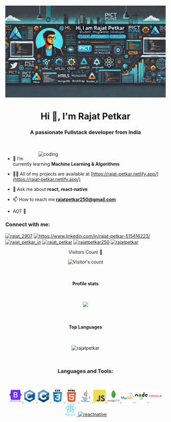 ![logo](https://github.com/RajatPetkar/RajatPetkar/blob/main/banner.jpg)
<h1 align="center">Hi 👋, I'm Rajat Petkar</h1>
<h3 align="center">A passionate Fullstack developer from India</h3>
<br>
<br>

<img align="right" alt="coding" width="400" src="https://media.tenor.com/4XJK04-9ZdsAAAAM/eren-eren-yeager.gif">

- 🌱 I’m currently learning **Machine Learning & Algorithms**

- 👨‍💻 All of my projects are available at [https://rajat-petkar.netlify.app/](https://rajat-petkar.netlify.app/)

- 💬 Ask me about **react, react-native**

- 📫 How to reach me **rajatpetkar250@gmail.com**

- AOT 💖


<h3 align="left">Connect with me:</h3>
<p align="left">
<a href="https://twitter.com/rajat_2907" target="blank"><img align="center" src="https://raw.githubusercontent.com/rahuldkjain/github-profile-readme-generator/master/src/images/icons/Social/twitter.svg" alt="rajat_2907" height="30" width="40" /></a>
<a href="https://linkedin.com/in/rajat-petkar-515416223/" target="blank"><img align="center" src="https://raw.githubusercontent.com/rahuldkjain/github-profile-readme-generator/master/src/images/icons/Social/linked-in-alt.svg" alt="https://www.linkedin.com/in/rajat-petkar-515416223/" height="30" width="40" /></a>
<a href="https://instagram.com/rajat_petkar_in" target="blank"><img align="center" src="https://raw.githubusercontent.com/rahuldkjain/github-profile-readme-generator/master/src/images/icons/Social/instagram.svg" alt="rajat_petkar_in" height="30" width="40" /></a>
<a href="https://www.codechef.com/users/rajat_petkar" target="blank"><img align="center" src="https://cdn.jsdelivr.net/npm/simple-icons@3.1.0/icons/codechef.svg" alt="rajat_petkar" height="30" width="40" /></a>
<a href="https://www.hackerrank.com/rajatpetkar250" target="blank"><img align="center" src="https://raw.githubusercontent.com/rahuldkjain/github-profile-readme-generator/master/src/images/icons/Social/hackerrank.svg" alt="rajatpetkar250" height="30" width="40" /></a>
<a href="https://www.leetcode.com/RajatPetkar" target="blank"><img align="center" src="https://raw.githubusercontent.com/rahuldkjain/github-profile-readme-generator/master/src/images/icons/Social/leet-code.svg" alt="rajatpetkar" height="30" width="40" /></a>
</p>
</p>

<p align="center">Visitors Count 👀</p>
<p align="center"><img src="https://profile-counter.glitch.me/{RajatPetkar}/count.svg" alt="Visitor's count" /></p>
<br>

<h4 align="center">Profile stats</h4>
<br>
<p align="center"><img src="https://github-readme-stats.vercel.app/api?username=RajatPetkar&count_private=true&show_icons=true&theme=gotham" /></p>
<br>

<h4 align="center">Top Languages</h4>
<br>
<p align="center" ><img src="https://github-readme-stats.vercel.app/api/top-langs?username=rajatpetkar&show_icons=true&locale=en&layout=compact" alt="rajatpetkar" />
</p>
<br>

<h3 align="center">Languages and Tools:</h3>
<br>
<p align="center"> <a href="https://getbootstrap.com" target="_blank" rel="noreferrer"> <img src="https://raw.githubusercontent.com/devicons/devicon/master/icons/bootstrap/bootstrap-plain-wordmark.svg" alt="bootstrap" width="40" height="40"/> </a> <a href="https://www.cprogramming.com/" target="_blank" rel="noreferrer"> <img src="https://raw.githubusercontent.com/devicons/devicon/master/icons/c/c-original.svg" alt="c" width="40" height="40"/> </a> <a href="https://www.w3schools.com/cpp/" target="_blank" rel="noreferrer"> <img src="https://raw.githubusercontent.com/devicons/devicon/master/icons/cplusplus/cplusplus-original.svg" alt="cplusplus" width="40" height="40"/> </a> <a href="https://www.w3schools.com/css/" target="_blank" rel="noreferrer"> <img src="https://raw.githubusercontent.com/devicons/devicon/master/icons/css3/css3-original-wordmark.svg" alt="css3" width="40" height="40"/> </a> <a href="https://www.w3.org/html/" target="_blank" rel="noreferrer"> <img src="https://raw.githubusercontent.com/devicons/devicon/master/icons/html5/html5-original-wordmark.svg" alt="html5" width="40" height="40"/> </a> <a href="https://www.java.com" target="_blank" rel="noreferrer"> <img src="https://raw.githubusercontent.com/devicons/devicon/master/icons/java/java-original.svg" alt="java" width="40" height="40"/> </a> <a href="https://developer.mozilla.org/en-US/docs/Web/JavaScript" target="_blank" rel="noreferrer"> <img src="https://raw.githubusercontent.com/devicons/devicon/master/icons/javascript/javascript-original.svg" alt="javascript" width="40" height="40"/> </a> <a href="https://www.mongodb.com/" target="_blank" rel="noreferrer"> <img src="https://raw.githubusercontent.com/devicons/devicon/master/icons/mongodb/mongodb-original-wordmark.svg" alt="mongodb" width="40" height="40"/> </a> <a href="https://www.mysql.com/" target="_blank" rel="noreferrer"> <img src="https://raw.githubusercontent.com/devicons/devicon/master/icons/mysql/mysql-original-wordmark.svg" alt="mysql" width="40" height="40"/> </a> <a href="https://nodejs.org" target="_blank" rel="noreferrer"> <img src="https://raw.githubusercontent.com/devicons/devicon/master/icons/nodejs/nodejs-original-wordmark.svg" alt="nodejs" width="40" height="40"/> </a> <a href="https://www.oracle.com/" target="_blank" rel="noreferrer"> <img src="https://raw.githubusercontent.com/devicons/devicon/master/icons/oracle/oracle-original.svg" alt="oracle" width="40" height="40"/> </a> <a href="https://reactjs.org/" target="_blank" rel="noreferrer"> <img src="https://raw.githubusercontent.com/devicons/devicon/master/icons/react/react-original-wordmark.svg" alt="react" width="40" height="40"/> </a> <a href="https://reactnative.dev/" target="_blank" rel="noreferrer"> <img src="https://reactnative.dev/img/header_logo.svg" alt="reactnative" width="40" height="40"/> </a> </p>


